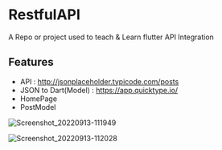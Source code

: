 # RestfulAPI

A Repo or project used to teach & Learn flutter API Integration

## Features
* API : http://jsonplaceholder.typicode.com/posts
* JSON to Dart(Model) : https://app.quicktype.io/
* HomePage
* PostModel

![Screenshot_20220913-111949](https://user-images.githubusercontent.com/108900115/189878544-e891fb91-1cdc-421d-8ca2-b4f4ce55a489.png)

![Screenshot_20220913-112028](https://user-images.githubusercontent.com/108900115/189878548-1bdab60f-2c63-460a-9004-458c56a7776a.png)
